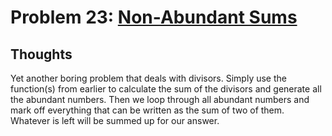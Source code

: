 # Problem 23: [Non-Abundant Sums](https://projecteuler.net/problem=23)

## Thoughts
Yet another boring problem that deals with divisors. Simply use the function(s) from earlier to calculate the sum of the divisors and generate all the abundant numbers. Then we loop through all abundant numbers and mark off everything that can be written as the sum of two of them. Whatever is left will be summed up for our answer.